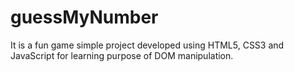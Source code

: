 # guessMyNumber
It is a fun game simple project developed using HTML5, CSS3 and JavaScript for learning purpose of DOM manipulation.
